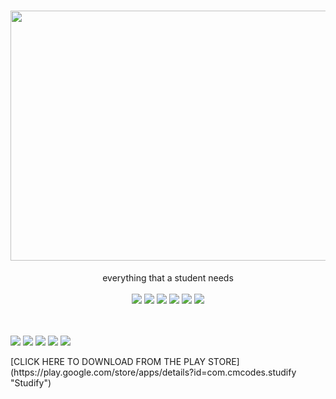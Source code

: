 <h1 align="center"> <img src="https://github.com/cmcodes1/Studify/blob/master/presentation/feature_graphic.PNG" width="800" height="400"> </h1>
<p align="center">
  everything that a student needs <br/> <br/>
  <img src="https://img.shields.io/badge/Platform-Android-brightgreen.svg" />
  <img src="https://img.shields.io/badge/Version-2.0-green.svg" />
  <img src="https://img.shields.io/badge/App_Size-26_MB-orange.svg" />
  <img src="https://img.shields.io/badge/Editor-VS_Code-0078d7.svg" />
  <img src="https://img.shields.io/badge/Framework-React_Native-61dbfb.svg" />
  <img src="https://img.shields.io/badge/Language-JavaScript-f0db4f.svg" /> <br/> <br/> <br/>
</p>
<p>
  <img src="https://github.com/cmcodes1/Studify/blob/master/presentation/Profile.png" />
  <img src="https://github.com/cmcodes1/Studify/blob/master/presentation/Attendance.png" />
  <img src="https://github.com/cmcodes1/Studify/blob/master/presentation/Time%20Table.png" />
  <img src="https://github.com/cmcodes1/Studify/blob/master/presentation/To%20Do%20List.png" />
  <img src="https://github.com/cmcodes1/Studify/blob/master/presentation/Subjects.png" /> <br/>
</p>
[CLICK HERE TO DOWNLOAD FROM THE PLAY STORE](https://play.google.com/store/apps/details?id=com.cmcodes.studify "Studify")
